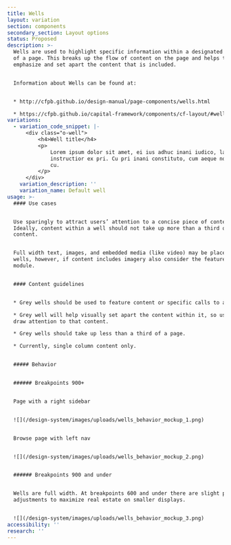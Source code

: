 ```yaml
---
title: Wells
layout: variation
section: components
secondary_section: Layout options
status: Proposed
description: >-
  Wells are used to highlight specific information within a designated section
  of a page. This breaks up the flow of content on the page and helps to
  emphasize and set apart the content that is included.


  Information about Wells can be found at:


  * http://cfpb.github.io/design-manual/page-components/wells.html

  * https://cfpb.github.io/capital-framework/components/cf-layout/#wells
variations:
  - variation_code_snippet: |-
      <div class="o-well">
          <h4>Well title</h4>
          <p>
              Lorem ipsum dolor sit amet, ei ius adhuc inani iudico, labitur
              instructior ex pri. Cu pri inani constituto, cum aeque noster commodo
              cu.
          </p>
      </div>
    variation_description: ''
    variation_name: Default well
usage: >-
  #### Use cases


  Use sparingly to attract users’ attention to a concise piece of content.
  Ideally, content within a well should not take up more than a third of page
  content.


  Full width text, images, and embedded media (like video) may be placed within
  wells, however, if content includes imagery also consider the featured content
  module.


  #### Content guidelines


  * Grey wells should be used to feature content or specific calls to action

  * Grey well will help visually set apart the content within it, so use it to
  draw attention to that content.

  * Grey wells should take up less than a third of a page.

  * Currently, single column content only.


  ##### Behavior


  ###### Breakpoints 900+


  Page with a right sidebar


  ![](/design-system/images/uploads/wells_behavior_mockup_1.png)


  Browse page with left nav


  ![](/design-system/images/uploads/wells_behavior_mockup_2.png)


  ###### Breakpoints 900 and under


  Wells are full width. At breakpoints 600 and under there are slight padding
  adjustments to maximize real estate on smaller displays.


  ![](/design-system/images/uploads/wells_behavior_mockup_3.png)
accessibility: ''
research: ''
---
```

